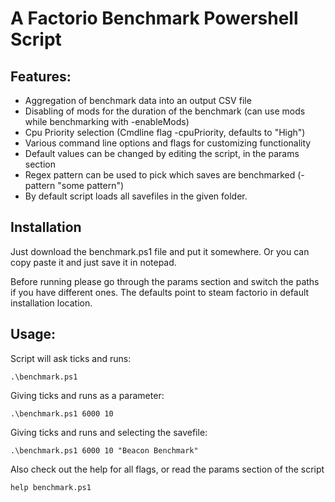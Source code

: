 # A Factorio Benchmark Powershell Script

## Features:

* Aggregation of benchmark data into an output CSV file
* Disabling of mods for the duration of the benchmark (can use mods while benchmarking with -enableMods)
* Cpu Priority selection (Cmdline flag -cpuPriority, defaults to "High")
* Various command line options and flags for customizing functionality
* Default values can be changed by editing the script, in the params section
* Regex pattern can be used to pick which saves are benchmarked (-pattern "some pattern")
* By default script loads all savefiles in the given folder.

## Installation

Just download the benchmark.ps1 file and put it somewhere. Or you can copy
paste it and just save it in notepad.

Before running please go through the params section and switch the paths if you
have different ones. The defaults point to steam factorio in default
installation location.

## Usage:

Script will ask ticks and runs:

    .\benchmark.ps1

Giving ticks and runs as a parameter:

    .\benchmark.ps1 6000 10

Giving ticks and runs and selecting the savefile:

    .\benchmark.ps1 6000 10 "Beacon Benchmark"

Also check out the help for all flags, or read the params section of the script

    help benchmark.ps1
